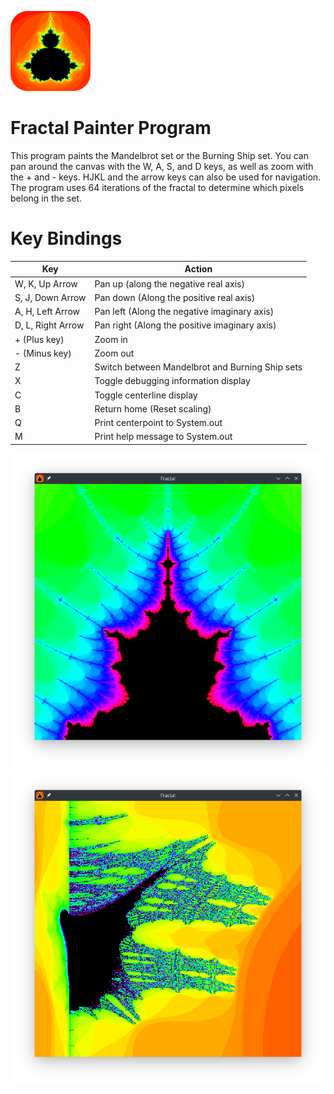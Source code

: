 ![FractalSet Icon](src/icon.png)
# Fractal Painter Program

This program paints the Mandelbrot set or the Burning Ship set. You can pan around the canvas with the W, A, S, and D keys, as well as zoom with the + and - keys. HJKL and the arrow keys can also be used for navigation. The program uses 64 iterations of the fractal to determine which pixels belong in the set.

# Key Bindings
|Key     | Action |
|--------|--------|
|W, K, Up Arrow | Pan up (along the negative real axis)
|S, J, Down Arrow | Pan down (Along the positive real axis)
|A, H, Left Arrow | Pan left (Along the negative imaginary  axis)
|D, L, Right Arrow| Pan right (Along the positive imaginary axis)
|+ (Plus key)| Zoom in
|- (Minus key)| Zoom out
|Z| Switch between Mandelbrot and Burning Ship sets
|X| Toggle debugging information display
|C| Toggle centerline display
|B| Return home (Reset scaling)
|Q| Print centerpoint to System.out
|M| Print help message to System.out 

![The lobe on the main antenna of the mandelbrot set](src/mandelbrot.png)
![The large ship on the burning ship fractal](src/burning_ship.png)
